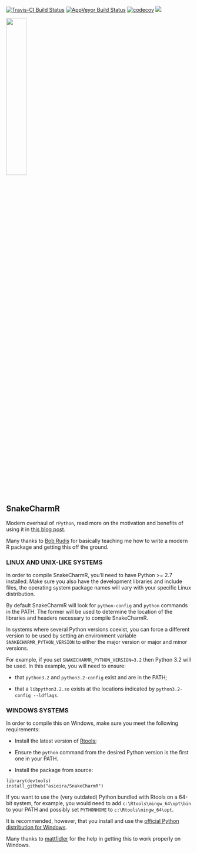 
<!-- README.md is generated from README.Rmd. Please edit that file -->

[![Travis-CI Build
Status](https://travis-ci.org/asieira/SnakeCharmR.svg?branch=master)](https://travis-ci.org/asieira/SnakeCharmR)
[![AppVeyor Build
Status](https://ci.appveyor.com/api/projects/status/github/asieira/SnakeCharmR?branch=master&svg=true)](https://ci.appveyor.com/project/asieira/SnakeCharmR)
[![codecov](https://codecov.io/gh/asieira/SnakeCharmR/branch/master/graph/badge.svg)](https://codecov.io/gh/asieira/SnakeCharmR)
[![](https://cranlogs.r-pkg.org/badges/grand-total/SnakeCharmR)](https://CRAN.R-project.org/package=SnakeCharmR)

<img src="tools/snaker.jpg" width="33%"/>

## SnakeCharmR

Modern overhaul of `rPython`, read more on the motivation and benefits
of using it in [this blog
post](https://asieira.github.io/introducing-snakecharmr.html).

Many thanks to [Bob Rudis](https://github.com/hrbrmstr) for basically
teaching me how to write a modern R package and getting this off the
ground.

### LINUX AND UNIX-LIKE SYSTEMS

In order to compile SnakeCharmR, you’ll need to have Python \>= 2.7
installed. Make sure you also have the development libraries and include
files, the operating system package names will vary with your specific
Linux distribution.

By default SnakeCharmR will look for `python-config` and `python`
commands in the PATH. The former will be used to determine the location
of the libraries and headers necessary to compile SnakeCharmR.

In systems where several Python versions coexist, you can force a
different version to be used by setting an environment variable
`SNAKECHARMR_PYTHON_VERSION` to either the major version or major and
minor versions.

For example, if you set `SNAKECHARMR_PYTHON_VERSION=3.2` then Python 3.2
will be used. In this example, you will need to ensure:

  - that `python3.2` and `python3.2-config` exist and are in the PATH;

  - that a `libpython3.2.so` exists at the locations indicated by
    `python3.2-config --ldflags`.

### WINDOWS SYSTEMS

In order to compile this on Windows, make sure you meet the following
requirements:

  - Install the latest version of
    [Rtools](https://cran.r-project.org/bin/windows/Rtools/);

  - Ensure the `python` command from the desired Python version is the
    first one in your PATH.

  - Install the package from source:

<!-- end list -->

    library(devtools)
    install_github("asieira/SnakeCharmR")

If you want to use the (very outdated) Python bundled with Rtools on a
64-bit system, for example, you would need to add
`c:\Rtools\mingw_64\opt\bin` to your PATH and possibly set `PYTHONHOME`
to `c:\Rtools\mingw_64\opt`.

It is recommended, however, that you install and use the [official
Python distribution for
Windows](https://www.python.org/downloads/windows/).

Many thanks to [mattfidler](https://github.com/mattfidler) for the help
in getting this to work properly on Windows.
